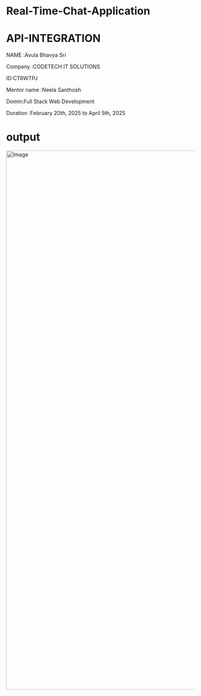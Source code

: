 # Real-Time-Chat-Application
# API-INTEGRATION

NAME :Avula Bhavya Sri

Company :CODETECH IT SOLUTIONS

ID:CT6WTPJ

Mentor name :Neela Santhosh

Domin:Full Stack Web Development

Duration :February 20th, 2025 to April 5th, 2025
# output 

<img width="1440" alt="Image" src="https://github.com/user-attachments/assets/cdfb8fb6-ee63-4237-87d1-d4775d5c3bee" />
